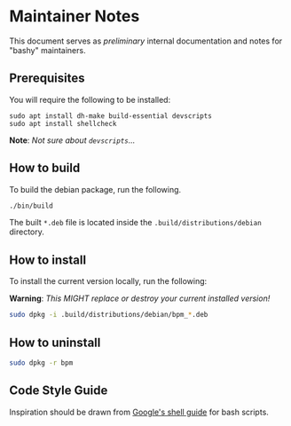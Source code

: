 # Maintainer Notes

This document serves as _preliminary_ internal documentation and notes for "bashy" maintainers.

## Prerequisites

You will require the following to be installed:

```console
sudo apt install dh-make build-essential devscripts
sudo apt install shellcheck
```

**Note**: _Not sure about `devscripts`..._

## How to build

To build the debian package, run the following.

```bash
./bin/build
```

The built `*.deb` file is located inside the `.build/distributions/debian` directory.

## How to install

To install the current version locally, run the following:

**Warning**: _This MIGHT replace or destroy your current installed version!_

```bash
sudo dpkg -i .build/distributions/debian/bpm_*.deb
```

## How to uninstall

```bash
sudo dpkg -r bpm
```

## Code Style Guide

Inspiration should be drawn from [Google's shell guide](https://google.github.io/styleguide/shellguide.html) for bash scripts. 